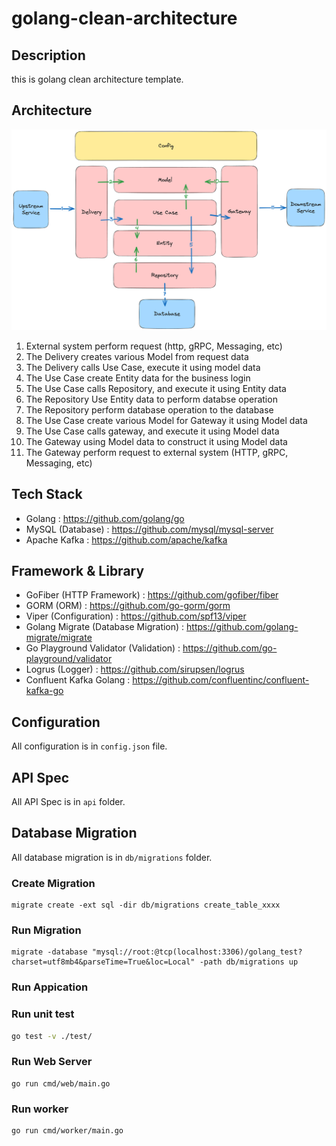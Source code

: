 # golang-clean-architecture

## Description

this is golang clean architecture template.

## Architecture


![Clean Architecture](architecture.png)

1. External system perform request (http, gRPC, Messaging, etc)
2. The Delivery creates various Model from request data
3. The Delivery calls Use Case, execute it using model data
4. The Use Case create Entity data for the business login
5. The Use Case calls Repository, and execute it using Entity data
6. The Repository Use Entity data to perform databse operation
7. The Repository perform database operation to the database
8. The Use Case create various Model for Gateway it using Model data
9. The Use Case calls gateway, and execute it using Model data
10. The Gateway using Model data to construct it using Model data
11. The Gateway perform request to external system (HTTP, gRPC, Messaging, etc)

## Tech Stack

- Golang : https://github.com/golang/go
- MySQL (Database) : https://github.com/mysql/mysql-server
- Apache Kafka : https://github.com/apache/kafka

## Framework & Library

- GoFiber (HTTP Framework) : https://github.com/gofiber/fiber
- GORM (ORM) : https://github.com/go-gorm/gorm
- Viper (Configuration) : https://github.com/spf13/viper
- Golang Migrate (Database Migration) : https://github.com/golang-migrate/migrate
- Go Playground Validator (Validation) : https://github.com/go-playground/validator
- Logrus (Logger) : https://github.com/sirupsen/logrus
- Confluent Kafka Golang : https://github.com/confluentinc/confluent-kafka-go

## Configuration

All configuration is in `config.json` file.

## API Spec

All API Spec is in `api` folder.

## Database Migration

All database migration is in `db/migrations` folder.

### Create Migration

```Shell
migrate create -ext sql -dir db/migrations create_table_xxxx
```

### Run Migration

```shell
migrate -database "mysql://root:@tcp(localhost:3306)/golang_test?charset=utf8mb4&parseTime=True&loc=Local" -path db/migrations up
```

### Run Appication


### Run unit test


```bash
go test -v ./test/
```


### Run Web Server

```
go run cmd/web/main.go
```


### Run worker

```
go run cmd/worker/main.go
```